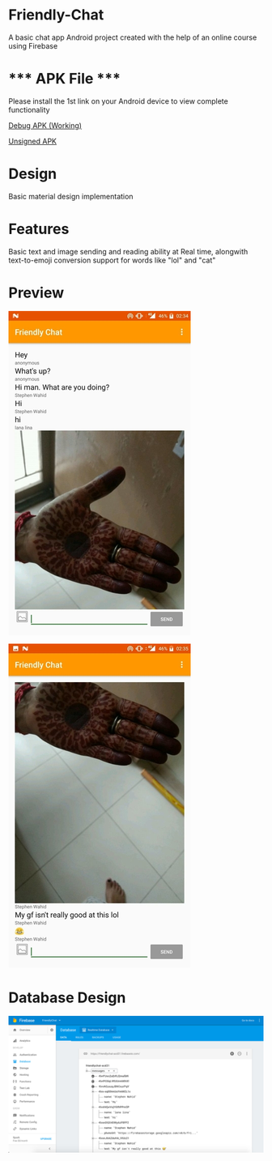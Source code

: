# Friendly-Chat

A basic chat app Android project created with the help of an online course using Firebase

# *** APK File ***

Please install the 1st link on your Android device to view complete functionality

[Debug APK (Working)](https://drive.google.com/file/d/0B27MCp0qN2BPTGJQMXllYzRJLTQ/view?usp=sharing "Download")

[Unsigned APK](https://drive.google.com/file/d/0B27MCp0qN2BPSExtNHFrZU1JV1k/view?usp=sharing "Download")

# Design

Basic material design implementation

# Features

Basic text and image sending and reading ability at Real time, alongwith text-to-emoji conversion support for words like "lol" and "cat"

# Preview

![User Interface - 1](https://github.com/wahidstephen/Friendly-Chat/blob/master/ss1.jpg)

![User Interface - 2](https://github.com/wahidstephen/Friendly-Chat/blob/master/ss2.jpg)

# Database Design

![DB Structure](https://github.com/wahidstephen/Friendly-Chat/blob/master/ss3.jpg)
